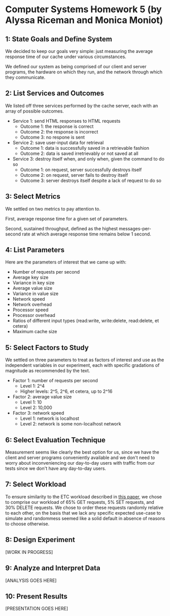 # Computer Systems Homework 5 (by Alyssa Riceman and Monica Moniot)

## 1: State Goals and Define System

We decided to keep our goals very simple: just measuring the average response time of our cache under various circumstances.

We defined our system as being comprised of our client and server programs, the hardware on which they run, and the network through which they communicate.

## 2: List Services and Outcomes

We listed off three services performed by the cache server, each with an array of possible outcomes.

* Service 1: send HTML responses to HTML requests
    * Outcome 1: the response is correct
    * Outcome 2: the response is incorrect
    * Outcome 3: no respone is sent
* Service 2: save user-input data for retrieval
    * Outcome 1: data is successfully saved in a retrievable fashion
    * Outcome 2: data is saved irretrievably or not saved at all
* Service 3: destroy itself when, and only when, given the command to do so
    * Outcome 1: on request, server successfully destroys itself
    * Outcome 2: on request, server fails to destroy itself
    * Outcome 3: server destroys itself despite a lack of request to do so

## 3: Select Metrics

We settled on two metrics to pay attention to.

First, average response time for a given set of parameters.

Second, sustained throughput, defined as the highest messages-per-second rate at which average response time remains below 1 second.

## 4: List Parameters

Here are the parameters of interest that we came up with:

* Number of requests per second
* Average key size
* Variance in key size
* Average value size
* Variance in value size
* Network speed
* Network overhead
* Processor speed
* Processor overhead
* Ratios of different input types (read:write, write:delete, read:delete, et cetera)
* Maximum cache size

## 5: Select Factors to Study

We settled on three parameters to treat as factors of interest and use as the independent variables in our experiment, each with specific gradations of magnitude as recommended by the text.

* Factor 1: number of requests per second
    * Level 1: 2^4
    * Higher levels: 2^5, 2^6, et cetera, up to 2^16
* Factor 2: average value size
    * Level 1: 10
    * Level 2: 10,000
* Factor 3: network speed
    * Level 1: network is localhost
    * Level 2: network is some non-localhost network

## 6: Select Evaluation Technique

Measurement seems like clearly the best option for us, since we have the client and server programs conveniently available and we don't need to worry about inconveniencing our day-to-day users with traffic from our tests since we don't have any day-to-day users.

## 7: Select Workload

To ensure similarity to the ETC workload described in [this paper](https://www.researchgate.net/publication/254461663_Workload_analysis_of_a_large-scale_key-value_store), we chose to comprise our workload of 65% GET requests, 5% SET requests, and 30% DELETE requests. We chose to order these requests randomly relative to each other, on the basis that we lack any specific expected use-case to simulate and randommess seemed like a solid default in absence of reasons to choose otherwise.

## 8: Design Experiment

[WORK IN PROGRESS]

## 9: Analyze and Interpret Data

[ANALYSIS GOES HERE]

## 10: Present Results

[PRESENTATION GOES HERE]